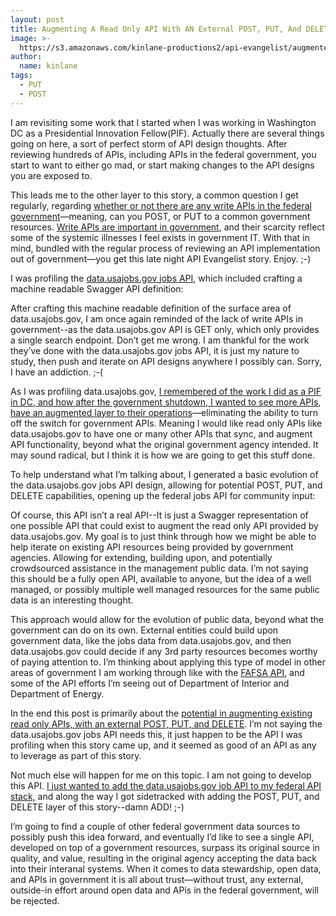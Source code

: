 ```yaml
---
layout: post
title: Augmenting A Read Only API With AN External POST, PUT, And DELETE
image: >-
  https://s3.amazonaws.com/kinlane-productions2/api-evangelist/augmented-post.png
author:
  name: kinlane
tags:
  - PUT
  - POST
---
```

I am revisiting some work that I started when I was working in Washington DC as a Presidential Innovation Fellow(PIF). Actually there are several things going on here, a sort of perfect storm of API design thoughts. After reviewing hundreds of APIs, including APIs in the federal government, you start to want to either go mad, or start making changes to the API designs you are exposed to.

This leads me to the other layer to this story, a common question I get regularly, regarding [whether or not there are any write APIs in the federal government](http://apievangelist.com/2015/03/02/using-machine-readable-api-definitions-to-solve-a-persistent-question-are-there-any-write-apis-in-federal-government/)—meaning, can you POST, or PUT to a common government resources. [Write APIs are important in government](http://apievangelist.com/2014/04/25/a-rare-beast-in-government-the-write-api/), and their scarcity reflect some of the systemic illnesses I feel exists in government IT. With that in mind, bundled with the regular process of reviewing an API implementation out of government—you get this late night API Evangelist story. Enjoy. ;-)

I was profiling the [data.usajobs.gov jobs API](https://data.usajobs.gov/Rest), which included crafting a machine readable Swagger API definition:

After crafting this machine readable definition of the surface area of data.usajobs.gov, I am once again reminded of the lack of write APIs in government--as the data.usajobs.gov API is GET only, which only provides a single search endpoint. Don’t get me wrong. I am thankful for the work they’ve done with the data.usajobs.gov jobs API, it is just my nature to study, then push and iterate on API designs anywhere I possibly can. Sorry, I have an addiction. ;-(

As I was profiling data.usajobs.gov, [I remembered of the work I did as a PIF in DC, and how after the government shutdown, I wanted to see more APIs, have an augmented layer to their operations](http://apievangelist.com/2013/09/25/github-can-be-the-post-and-put-layer-for-federal-government-apis/)—eliminating the ability to turn off the switch for government APIs. Meaning I would like read only APIs like data.usajobs.gov to have one or many other APIs that sync, and augment API functionality, beyond what the original government agency intended. It may sound radical, but I think it is how we are going to get this stuff done.

To help understand what I’m talking about, I generated a basic evolution of the data.usajobs.gov jobs API design, allowing for potential POST, PUT, and DELETE capabilities, opening up the federal jobs API for community input:

Of course, this API isn’t a real API--It is just a Swagger representation of one possible API that could exist to augment the read only API provided by data.usajobs.gov. My goal is to just think through how we might be able to help iterate on existing API resources being provided by government agencies. Allowing for extending, building upon, and potentially crowdsourced assistance in the management public data. I’m not saying this should be a fully open API, available to anyone, but the idea of a well managed, or possibly multiple well managed resources for the same public data is an interesting thought.

This approach would allow for the evolution of public data, beyond what the government can do on its own. External entities could build upon government data, like the jobs data from data.usajobs.gov, and then data.usajobs.gov could decide if any 3rd party resources becomes worthy of paying attention to. I’m thinking about applying this type of model in other areas of government I am working through like with the [FAFSA API](http://apievangelist.com/2013/11/15/free-application-for-federal-student-aid-fafsa-api/), and some of the API efforts I’m seeing out of Department of Interior and Department of Energy.

In the end this post is primarily about the [potential in augmenting existing read only APIs, with an external POST, PUT, and DELETE](http://apievangelist.com/2013/03/17/beyondget-or-otherverbs-an-augmented-api-platform-/). I’m not saying the data.usajobs.gov jobs API needs this, it just happen to be the API I was profiling when this story came up, and it seemed as good of an API as any to leverage as part of this story.

Not much else will happen for me on this topic. I am not going to develop this API. [I just wanted to add the data.usajobs.gov job API to my federal API stack,](http://federal-government.apievangelist.com/) and along the way I got sidetracked with adding the POST, PUT, and DELETE layer of this story--damn ADD! ;-)

I’m going to find a couple of other federal government data sources to possibly push this idea forward, and eventually I’d like to see a single API, developed on top of a government resources, surpass its original source in quality, and value, resulting in the original agency accepting the data back into their interanal systems. When it comes to data stewardship, open data, and APIs in government it is all about trust—without trust, any external, outside-in effort around open data and APis in the federal government, will be rejected.